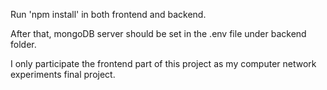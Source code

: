 Run 'npm install' in both frontend and backend.

After that, mongoDB server should be set in the .env file under backend folder.

I only participate the frontend part of this project as my computer network experiments final project.
